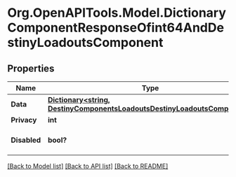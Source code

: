 # Org.OpenAPITools.Model.DictionaryComponentResponseOfint64AndDestinyLoadoutsComponent

## Properties

Name | Type | Description | Notes
------------ | ------------- | ------------- | -------------
**Data** | [**Dictionary&lt;string, DestinyComponentsLoadoutsDestinyLoadoutsComponent&gt;**](DestinyComponentsLoadoutsDestinyLoadoutsComponent.md) |  | [optional] 
**Privacy** | **int** |  | [optional] 
**Disabled** | **bool?** | If true, this component is disabled. | [optional] 

[[Back to Model list]](../README.md#documentation-for-models) [[Back to API list]](../README.md#documentation-for-api-endpoints) [[Back to README]](../README.md)

